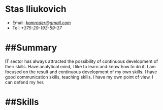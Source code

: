 Stas Iliukovich 
============

* Email: *kamrader@gmail.com*
* Tel: *+375-29-193-59-37*

##Summary
============

IT sector has always attracted the possibility of continuous development of their skills.
Have analytical mind, I like to learn and know how to do it. I am focused on the result and continuous development of my own skills. I have good communication skills, teaching skills. I have my own point of view, I can defend my her.

##Skills
============